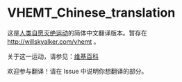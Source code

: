 # VHEMT_Chinese_translation

这是[人类自愿灭绝运动](http://vhemt.org)的简体中文翻译版本。暂存在 http://willskyalker.com/vhemt 。

关于这一运动，请参见：[维基百科](https://zh.wikipedia.org/zh/人类自愿灭绝运动)

欢迎参与翻译！请在 Issue 中说明你想翻译的部分。
